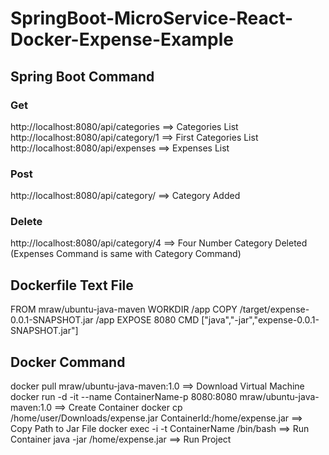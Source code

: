 # SpringBoot-MicroService-React-Docker-Expense-Example
## Spring Boot Command
### Get
http://localhost:8080/api/categories ==> Categories List
http://localhost:8080/api/category/1 ==> First Categories List
http://localhost:8080/api/expenses ==> Expenses List
### Post
http://localhost:8080/api/category/ ==> Category Added
### Delete
http://localhost:8080/api/category/4 ==> Four Number Category Deleted
(Expenses Command is same with Category Command)

## Dockerfile Text File

FROM mraw/ubuntu-java-maven
WORKDIR /app
COPY /target/expense-0.0.1-SNAPSHOT.jar /app
EXPOSE 8080
CMD ["java","-jar","expense-0.0.1-SNAPSHOT.jar"]

## Docker Command

docker pull mraw/ubuntu-java-maven:1.0 ==> Download Virtual Machine
docker run -d -it --name ContainerName-p 8080:8080 mraw/ubuntu-java-maven:1.0 ==> Create Container
docker cp /home/user/Downloads/expense.jar ContainerId:/home/expense.jar ==> Copy Path to Jar File
docker exec -i -t ContainerName /bin/bash ==> Run Container
  java -jar /home/expense.jar ==> Run Project

